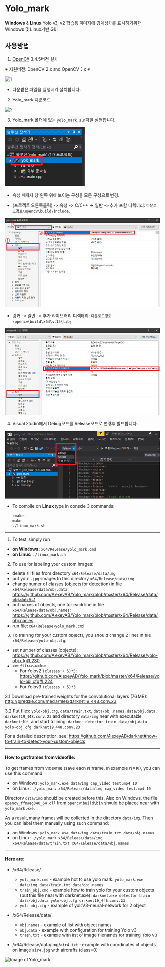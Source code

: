 # Yolo_mark
**Windows** & **Linux** Yolo v3, v2 학습용 이미지에 경계상자를 표시하기위한 Windows 및 Linux기반 GUI

## 사용방법
1. [OpenCV](https://github.com/opencv/opencv/releases) 3.4.5버전 설치
  
  ※ 지원버전: OpenCV 2.x and OpenCV 3.x ※ 

  ![1](https://user-images.githubusercontent.com/36029073/56076241-aeb00a80-5e09-11e9-89a5-70ee25f2e546.png)

  * 다운받은 파일을 실행시켜 설치합니다.

2. Yolo_mark 다운로드

  ![2](https://user-images.githubusercontent.com/36029073/56076247-bd96bd00-5e09-11e9-8fba-692de1cb0c0b.PNG)


3. Yolo_mark 폴더에 있는 `yolo_mark.sln`파일 실행합니다.

  ![프로젝트속성수정](./images/3.png)

  * 속성 페이지 창 왼쪽 위에 보이는 구성을 모든 구성으로 변경.

  * (프로젝트 오른쪽클릭) -> 속성 -> C/C++ -> 일반 -> 추가 포함 디렉터리: `다운로드경로\opencv\build\include;`

  ![프로젝트속성수정1](./images/4.png)

  *  링커 -> 일반 -> 추가 라이브러리 디렉터리: `다운로드경로\opencv\build\x64\vc15\lib;`

  ![프로젝트속성수정2](./images/5.png)

4. Visual Studio에서 Debug모드를 Release모드로 변경후 빌드합니다.

  ![프로젝트빌드](./images/6.png)

* To compile on **Linux** type in console 3 commands:
    ```
    cmake .
    make
    ./linux_mark.sh
    ```



--------

1. To test, simply run 
  * **on Windows:** `x64/Release/yolo_mark.cmd`
  * **on Linux:** `./linux_mark.sh`

2. To use for labeling your custom images:

 * delete all files from directory `x64/Release/data/img`
 * put your `.jpg`-images to this directory `x64/Release/data/img`
 * change numer of classes (objects for detection) in file `x64/Release/data/obj.data`: https://github.com/AlexeyAB/Yolo_mark/blob/master/x64/Release/data/obj.data#L1
 * put names of objects, one for each line in file `x64/Release/data/obj.names`: https://github.com/AlexeyAB/Yolo_mark/blob/master/x64/Release/data/obj.names
 * run file: `x64\Release\yolo_mark.cmd`

3. To training for your custom objects, you should change 2 lines in file `x64/Release/yolo-obj.cfg`:

 * set number of classes (objects): https://github.com/AlexeyAB/Yolo_mark/blob/master/x64/Release/yolo-obj.cfg#L230
 * set `filter`-value 
   * For Yolov2 `(classes + 5)*5`: https://github.com/AlexeyAB/Yolo_mark/blob/master/x64/Release/yolo-obj.cfg#L224
   * For Yolov3 `(classes + 5)*3`

 3.1 Download pre-trained weights for the convolutional layers (76 MB): http://pjreddie.com/media/files/darknet19_448.conv.23 
 
 3.2 Put files: `yolo-obj.cfg`, `data/train.txt`, `data/obj.names`, `data/obj.data`, `darknet19_448.conv.23` and directory `data/img` near with executable `darknet`-file, and start training: `darknet detector train data/obj.data yolo-obj.cfg darknet19_448.conv.23`

For a detailed description, see: https://github.com/AlexeyAB/darknet#how-to-train-to-detect-your-custom-objects

----

#### How to get frames from videofile:

To get frames from videofile (save each N frame, in example N=10), you can use this command:
* on Windows: `yolo_mark.exe data/img cap_video test.mp4 10`
* on Linux: `./yolo_mark x64/Release/data/img cap_video test.mp4 10`

Directory `data/img` should be created before this. Also on Windows, the file `opencv_ffmpeg340_64.dll` from `opencv\build\bin` should be placed near with `yolo_mark.exe`.

As a result, many frames will be collected in the directory `data/img`. Then you can label them manually using such command: 
* on Windows: `yolo_mark.exe data/img data/train.txt data/obj.names`
* on Linux: `./yolo_mark x64/Release/data/img x64/Release/data/train.txt x64/Release/data/obj.names`

----

#### Here are:

* /x64/Release/
  * `yolo_mark.cmd` - example hot to use yolo mark: `yolo_mark.exe data/img data/train.txt data/obj.names`
  * `train_obj.cmd` - example how to train yolo for your custom objects (put this file near with darknet.exe): `darknet.exe detector train data/obj.data yolo-obj.cfg darknet19_448.conv.23`
  * `yolo-obj.cfg` - example of yoloV3-neural-network for 2 object
* /x64/Release/data/
  * `obj.names` - example of list with object names
  * `obj.data` - example with configuration for training Yolo v3
  * `train.txt` - example with list of image filenames for training Yolo v3
  
* /x64/Release/data/img/`air4.txt` - example with coordinates of objects on image `air4.jpg` with aircrafts (class=0)

![Image of Yolo_mark](https://habrastorage.org/files/229/f06/277/229f06277fcc49279342b7edfabbb47a.jpg)

